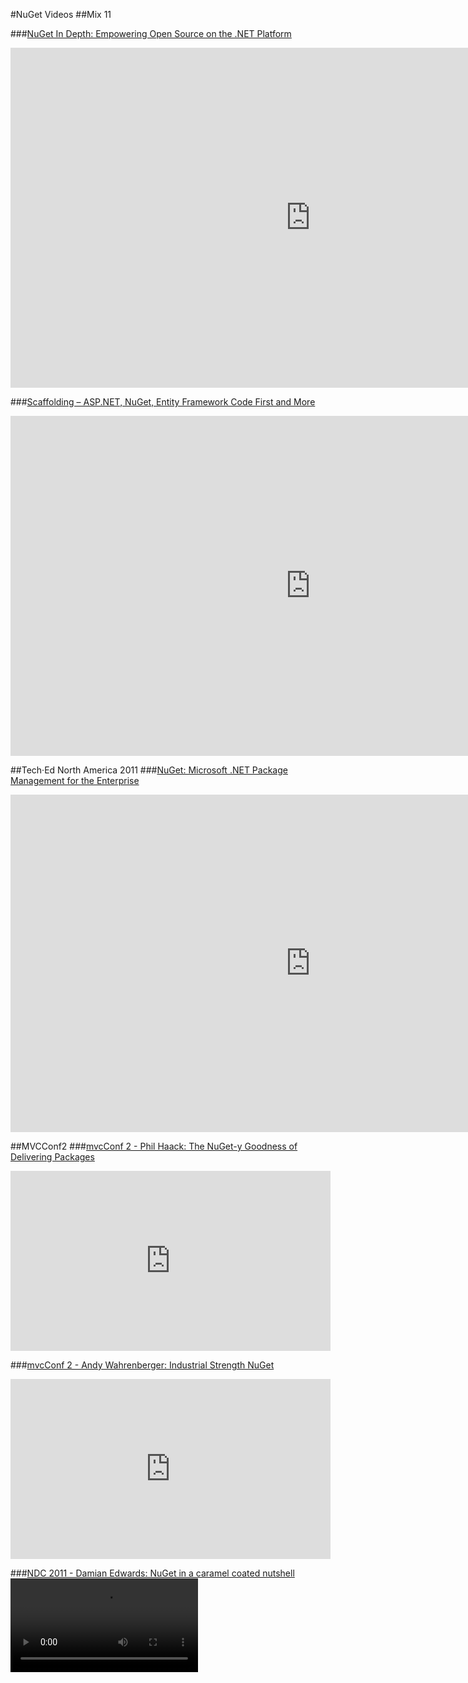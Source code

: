 ﻿#NuGet Videos
##Mix 11 

###[NuGet In Depth: Empowering Open Source on the .NET Platform](http://channel9.msdn.com/Events/MIX/MIX11/FRM09)
<iframe style="height:544px;width:960px" src="http://channel9.msdn.com/Events/MIX/MIX11/FRM09/player?w=960&h=544" frameBorder="0" scrolling="no" ></iframe>

###[Scaffolding – ASP.NET, NuGet, Entity Framework Code First and More](http://channel9.msdn.com/Events/MIX/MIX11/FRM13)
<iframe style="height:544px;width:960px" src="http://channel9.msdn.com/Events/MIX/MIX11/FRM13/player?w=960&h=544" frameBorder="0" scrolling="no" ></iframe>

##Tech·Ed North America 2011
###[NuGet: Microsoft .NET Package Management for the Enterprise](http://channel9.msdn.com/Events/TechEd/NorthAmerica/2011/DEV338)
<iframe style="height:540px;width:960px" src="http://channel9.msdn.com/Events/TechEd/NorthAmerica/2011/DEV338/player?w=960&h=540" frameBorder="0" scrolling="no" ></iframe>

##MVCConf2
###[mvcConf 2 - Phil Haack: The NuGet-y Goodness of Delivering Packages](http://channel9.msdn.com/Series/mvcConf/mvcConf-2-Phil-Haack-The-NuGet-y-Goodness-of-Delivering-Packages)
<iframe style="height:288px;width:512px" src="http://channel9.msdn.com/Series/mvcConf/mvcConf-2-Phil-Haack-The-NuGet-y-Goodness-of-Delivering-Packages/player?w=512&h=288" frameBorder="0" scrolling="no" ></iframe>

###[mvcConf 2 - Andy Wahrenberger: Industrial Strength NuGet](http://channel9.msdn.com/Series/mvcConf/mvcConf-2-Andy-Wahrenberger-Industrial-Strength-NuGet)
<iframe style="height:288px;width:512px" src="http://channel9.msdn.com/Series/mvcConf/mvcConf-2-Andy-Wahrenberger-Industrial-Strenght-NuGet/player?w=512&h=288" frameBorder="0" scrolling="no" ></iframe>

###[NDC 2011 - Damian Edwards: NuGet in a caramel coated nutshell](http://ndc2011.macsimum.no/mp4/Day3%20Friday/Track1%201020-1120.mp4)
<video src="http://ndc2011.macsimum.no/mp4/Day3%20Friday/Track1%201020-1120.mp4">
    <a href="http://ndc2011.macsimum.no/mp4/Day3%20Friday/Track1%201020-1120.mp4">Download video</a>
</video>
